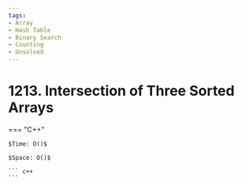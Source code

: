 ```yaml
---
tags:
- Array
- Hash Table
- Binary Search
- Counting
- Unsolved
---
```



# 1213. Intersection of Three Sorted Arrays

=== "C++"

    $Time: O()$

    $Space: O()$

    ``` c++
    ```